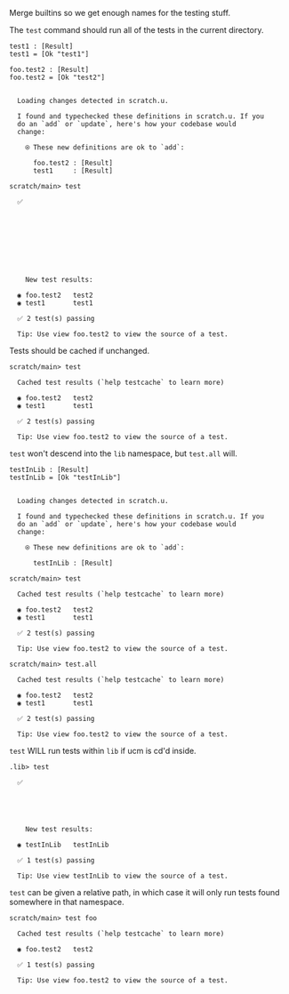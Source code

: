 Merge builtins so we get enough names for the testing stuff.

The `test` command should run all of the tests in the current directory.

```unison
test1 : [Result]
test1 = [Ok "test1"]

foo.test2 : [Result]
foo.test2 = [Ok "test2"]
```

```ucm

  Loading changes detected in scratch.u.

  I found and typechecked these definitions in scratch.u. If you
  do an `add` or `update`, here's how your codebase would
  change:
  
    ⍟ These new definitions are ok to `add`:
    
      foo.test2 : [Result]
      test1     : [Result]

```
```ucm
scratch/main> test

  ✅  

  

  

  

  

    New test results:
  
  ◉ foo.test2   test2
  ◉ test1       test1
  
  ✅ 2 test(s) passing
  
  Tip: Use view foo.test2 to view the source of a test.

```
Tests should be cached if unchanged.

```ucm
scratch/main> test

  Cached test results (`help testcache` to learn more)
  
  ◉ foo.test2   test2
  ◉ test1       test1
  
  ✅ 2 test(s) passing
  
  Tip: Use view foo.test2 to view the source of a test.

```
`test` won't descend into the `lib` namespace, but `test.all` will.

```unison
testInLib : [Result]
testInLib = [Ok "testInLib"]
```

```ucm

  Loading changes detected in scratch.u.

  I found and typechecked these definitions in scratch.u. If you
  do an `add` or `update`, here's how your codebase would
  change:
  
    ⍟ These new definitions are ok to `add`:
    
      testInLib : [Result]

```
```ucm
scratch/main> test

  Cached test results (`help testcache` to learn more)
  
  ◉ foo.test2   test2
  ◉ test1       test1
  
  ✅ 2 test(s) passing
  
  Tip: Use view foo.test2 to view the source of a test.

scratch/main> test.all

  Cached test results (`help testcache` to learn more)
  
  ◉ foo.test2   test2
  ◉ test1       test1
  
  ✅ 2 test(s) passing
  
  Tip: Use view foo.test2 to view the source of a test.

```
`test` WILL run tests within `lib` if ucm is cd'd inside.

```ucm
.lib> test

  ✅  

  

  

    New test results:
  
  ◉ testInLib   testInLib
  
  ✅ 1 test(s) passing
  
  Tip: Use view testInLib to view the source of a test.

```
`test` can be given a relative path, in which case it will only run tests found somewhere in that namespace.

```ucm
scratch/main> test foo

  Cached test results (`help testcache` to learn more)
  
  ◉ foo.test2   test2
  
  ✅ 1 test(s) passing
  
  Tip: Use view foo.test2 to view the source of a test.

```
